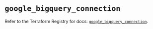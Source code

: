 # `google_bigquery_connection`

Refer to the Terraform Registry for docs: [`google_bigquery_connection`](https://registry.terraform.io/providers/hashicorp/google/6.17.0/docs/resources/bigquery_connection).

